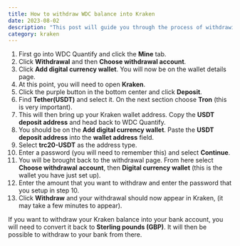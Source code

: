 ```yaml
---
title: How to withdraw WDC balance into Kraken
date: 2023-08-02
description: "This post will guide you through the process of withdrawing some or all of your Kraken cryptocurrency into your WDC Quantify account."
category: kraken
---
```


1. First go into WDC Quantify and click the **Mine** tab.
2. Click **Withdrawal** and then **Choose withdrawal account**.
3. Click **Add digital currency wallet**. You will now be on the wallet details page.
4. At this point, you will need to open **Kraken**. 
5. Click the purple button in the bottom center and click **Deposit**.
6. Find **Tether(USDT)** and select it. On the next section choose **Tron** (this is very important).
7. This will then bring up your Kraken wallet address. Copy the **USDT deposit address** and head back to WDC Quantify.
8. You should be on the **Add digital currency wallet**. Paste the **USDT deposit address** into the **wallet address** field.
9. Select **trc20-USDT** as the address type.
10. Enter a password (you will need to remember this) and select **Continue**.
11. You will be brought back to the withdrawal page. From here select **Choose withdrawal account**, then **Digital currency wallet** (this is the wallet you have just set up).
12. Enter the amount that you want to withdraw and enter the password that you setup in step 10.
13. Click **Withdraw** and your withdrawal should now appear in Kraken, (it may take a few minutes to appear).

If you want to withdraw your Kraken balance into your bank account, you will need to convert it back to **Sterling pounds (GBP)**. It will then be possible to withdraw to your bank from there. 
